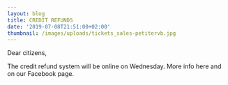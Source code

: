 ```yaml
---
layout: blog
title: CREDIT REFUNDS
date: '2019-07-08T21:51:00+02:00'
thumbnail: /images/uploads/tickets_sales-petitervb.jpg
---
```

Dear citizens, 

The credit refund system will be online on Wednesday. More info here and on our Facebook page.
